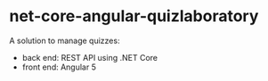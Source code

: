 # net-core-angular-quizlaboratory

A solution to manage quizzes:
 - back end: REST API using .NET Core
 - front end: Angular 5
 

